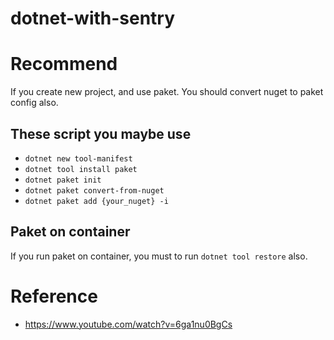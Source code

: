 # dotnet-with-sentry

# Recommend

If you create new project, and use paket. You should convert nuget to paket config also.

## These script you maybe use

- `dotnet new tool-manifest`
- `dotnet tool install paket`
- `dotnet paket init`
- `dotnet paket convert-from-nuget`
- `dotnet paket add {your_nuget} -i`

## Paket on container
If you run paket on container, you must to run `dotnet tool restore` also.

# Reference 

- https://www.youtube.com/watch?v=6ga1nu0BgCs